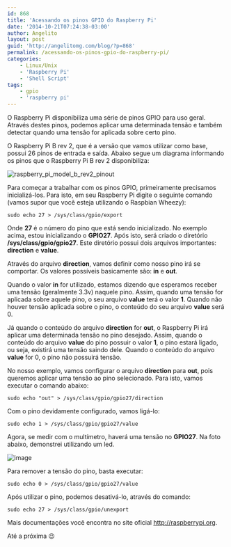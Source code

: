 ```yaml
---
id: 868
title: 'Acessando os pinos GPIO do Raspberry Pi'
date: '2014-10-21T07:24:38-03:00'
author: Angelito
layout: post
guid: 'http://angelitomg.com/blog/?p=868'
permalink: /acessando-os-pinos-gpio-do-raspberry-pi/
categories:
    - Linux/Unix
    - 'Raspberry Pi'
    - 'Shell Script'
tags:
    - gpio
    - 'raspberry pi'
---
```


O Raspberry Pi disponibiliza uma série de pinos GPIO para uso geral. Através destes pinos, podemos aplicar uma determinada tensão e também detectar quando uma tensão for aplicada sobre certo pino.

O Raspberry Pi B rev 2, que é a versão que vamos utilizar como base, possui 26 pinos de entrada e saída. Abaixo segue um diagrama informando os pinos que o Raspberry Pi B rev 2 disponibiliza:

![raspberry_pi_model_b_rev2_pinout](http://angelitomg.github.io/wp-content/uploads/2014/10/raspberry_pi_model_b_rev2_pinout.png)

Para começar a trabalhar com os pinos GPIO, primeiramente precisamos inicializá-los. Para isto, em seu Raspberry Pi digite o seguinte comando (vamos supor que você esteja utilizando o Raspbian Wheezy):

`sudo echo 27 > /sys/class/gpio/export`

Onde **27** é o número do pino que está sendo inicializado. No exemplo acima, estou inicializando o **GPIO27**. Após isto, será criado o diretório **/sys/class/gpio/gpio27**. Este diretório possui dois arquivos importantes: **direction** e **value**.

Através do arquivo **direction**, vamos definir como nosso pino irá se comportar. Os valores possíveis basicamente são: **in** e **out**.

Quando o valor **in** for utilizado, estamos dizendo que esperamos receber uma tensão (geralmente 3.3v) naquele pino. Assim, quando uma tensão for aplicada sobre aquele pino, o seu arquivo **value** terá o valor **1**. Quando não houver tensão aplicada sobre o pino, o conteúdo do seu arquivo **value** será 0.

Já quando o conteúdo do arquivo **direction** for **out**, o Raspberry Pi irá aplicar uma determinada tensão no pino desejado. Assim, quando o conteúdo do arquivo **value** do pino possuir o valor **1**, o pino estará ligado, ou seja, existirá uma tensão saindo dele. Quando o conteúdo do arquivo **value** for 0, o pino não possuirá tensão.

No nosso exemplo, vamos configurar o arquivo **direction** para **out**, pois queremos aplicar uma tensão ao pino selecionado. Para isto, vamos executar o comando abaixo:

`sudo echo "out" > /sys/class/gpio/gpio27/direction`

Com o pino devidamente configurado, vamos ligá-lo:

`sudo echo 1 > /sys/class/gpio/gpio27/value`

Agora, se medir com o multímetro, haverá uma tensão no **GPIO27**. Na foto abaixo, demonstrei utilizando um led.

![image](http://angelitomg.github.io/wp-content/uploads/2014/10/image-300x224.jpeg)

Para remover a tensão do pino, basta executar:

`sudo echo 0 > /sys/class/gpio/gpio27/value`

Após utilizar o pino, podemos desativá-lo, através do comando:

`sudo echo 27 > /sys/class/gpio/unexport`

Mais documentações você encontra no site oficial <http://raspberrypi.org>.

Até a próxima 😉